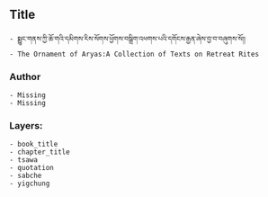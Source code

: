 ## Title
	- སྨྱུང་གནས་ཀྱི་ཆོ་གའི་དམིགས་རིས་སོགས་ཕྱོགས་བསྒྲིག་འཕགས་པའི་དགོངས་རྒྱན་ཞེས་བྱ་བ་བཞུགས་སོ།།
	- The Ornament of Aryas:A Collection of Texts on Retreat Rites

### Author
	- Missing
	- Missing

### Layers:
	- book_title
	- chapter_title
	- tsawa
	- quotation
	- sabche
	- yigchung
